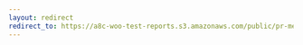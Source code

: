 ```yaml
---
layout: redirect
redirect_to: https://a8c-woo-test-reports.s3.amazonaws.com/public/pr-merge/38090/api/index.html
---
```

